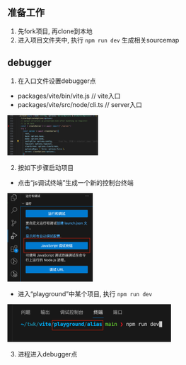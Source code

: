 
## 准备工作
1. 先fork项目, 再clone到本地
2. 进入项目文件夹中, 执行 `npm run dev` 生成相关sourcemap

## debugger
1. 在入口文件设置debugger点
- packages/vite/bin/vite.js  // vite入口
- packages/vite/src/node/cli.ts // server入口

<img src="./debugger-server.png" style="zoom: 20%;" />

2. 按如下步骤启动项目
- 点击“js调试终端”生成一个新的控制台终端

<img src="./debugger-step-1.png" style="zoom: 25%;" />

- 进入“playground”中某个项目, 执行 `npm run dev`

<img src="./debugger-step-2.png" style="zoom: 40%;" />

3. 进程进入debugger点
